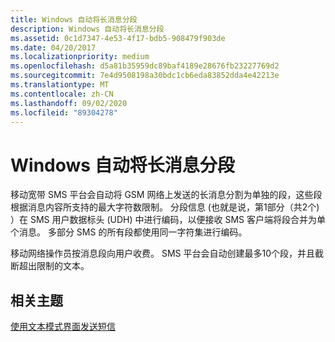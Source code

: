 ```yaml
---
title: Windows 自动将长消息分段
description: Windows 自动将长消息分段
ms.assetid: 0c1d7347-4e53-4f17-bdb5-908479f903de
ms.date: 04/20/2017
ms.localizationpriority: medium
ms.openlocfilehash: d5a81b35959dc89baf4189e28676fb23227769d2
ms.sourcegitcommit: 7e4d9508198a30bdc1cb6eda83852dda4e42213e
ms.translationtype: MT
ms.contentlocale: zh-CN
ms.lasthandoff: 09/02/2020
ms.locfileid: "89304278"
---
```

# <a name="windows-automatically-segments-long-messages"></a>Windows 自动将长消息分段


移动宽带 SMS 平台会自动将 GSM 网络上发送的长消息分割为单独的段，这些段根据消息内容所支持的最大字符数限制。 分段信息 (也就是说，第1部分（共2个) ）在 SMS 用户数据标头 (UDH) 中进行编码，以便接收 SMS 客户端将段合并为单个消息。 多部分 SMS 的所有段都使用同一字符集进行编码。

移动网络操作员按消息段向用户收费。 SMS 平台会自动创建最多10个段，并且截断超出限制的文本。

## <a name="span-idrelated_topicsspanrelated-topics"></a><span id="related_topics"></span>相关主题


[使用文本模式界面发送短信](calculate-characters-and-segments-of-a-draft-sms.md)

 

 






